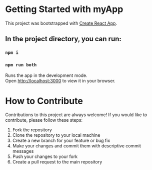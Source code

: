 # Getting Started with myApp

This project was bootstrapped with [Create React App](https://github.com/facebook/create-react-app).

## In the project directory, you can run:

### `npm i`
### `npm run both`
Runs the app in the development mode.\
Open [http://localhost:3000](http://localhost:3000) to view it in your browser.

# How to Contribute

Contributions to this project are always welcome! If you would like to contribute, please follow these steps:

1. Fork the repository
1. Clone the repository to your local machine
1. Create a new branch for your feature or bug fix
1. Make your changes and commit them with descriptive commit messages
1. Push your changes to your fork
1. Create a pull request to the main repository
